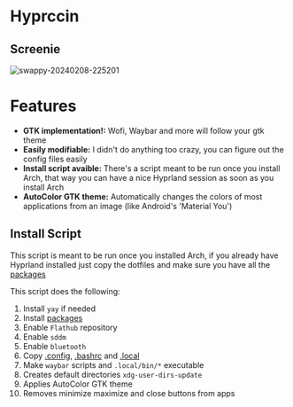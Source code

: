 # Hyprccin

## Screenie
![swappy-20240208-225201](https://github.com/Jeffser/Hyprccin/assets/69224322/95cced44-a484-4c95-bc94-ca431014571b)

# Features
- **GTK implementation!:** Wofi, Waybar and more will follow your gtk theme
- **Easily modifiable:** I didn't do anything too crazy, you can figure out the config files easily
- **Install script avaible:** There's a script meant to be run once you install Arch, that way you can have a nice Hyprland session as soon as you install Arch
- **AutoColor GTK theme:** Automatically changes the colors of most applications from an image (like Android's 'Material You')

## Install Script

This script is meant to be run once you installed Arch, if you already have Hyprland installed just copy the dotfiles and make sure you have all the [packages](packages)

This script does the following:

1) Install `yay` if needed
2) Install [packages](packages)
3) Enable `Flathub` repository
4) Enable `sddm`
5) Enable `bluetooth`
6) Copy [.config](.config), [.bashrc](.bashrc) and [.local](.local)
7) Make `waybar` scripts and `.local/bin/*` executable
8) Creates default directories `xdg-user-dirs-update`
9) Applies AutoColor GTK theme
10) Removes minimize maximize and close buttons from apps
